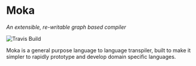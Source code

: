# Moka
_An extensible, re-writable graph based compiler_ 

![Travis Build](https://travis-ci.org/AffogatoLang/Moka.svg?branch=master)


Moka is a general purpose language to language transpiler, built to make it simpler to rapidly prototype and develop domain specific languages.
